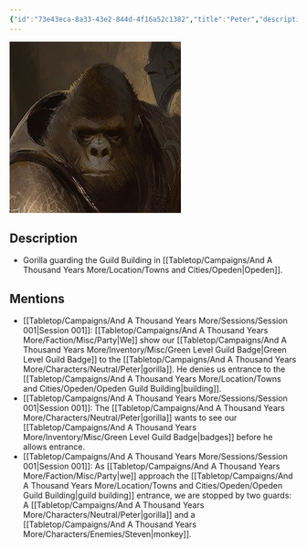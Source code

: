 ```yaml
---
{"id":"73e43eca-8a33-43e2-844d-4f16a52c1382","title":"Peter","description":"A Gorilla guarding Opeden's Guild Building.","isActivePartyMember":false,"isAlive":true,"publish":true,"date_created":"Sunday, January 15th 2023, 1:29:16 pm","date_modified":"Friday, April 19th 2024, 6:07:00 pm","cssclasses":["mado-heading"],"path":"Tabletop/Campaigns/And A Thousand Years More/Characters/Neutral/Peter.md","permalink":"/tabletop/campaigns/and-a-thousand-years-more/characters/neutral/peter/","PassFrontmatter":true}
---
```



![Media/IronClaw/Polaroid/Banner-Peter-polaroid.jpg|200](../../../../../Media/IronClaw/Polaroid/Banner-Peter-polaroid.jpg)

## Description

- Gorilla guarding the Guild Building in [[Tabletop/Campaigns/And A Thousand Years More/Location/Towns and Cities/Opeden\|Opeden]].

## Mentions

- [[Tabletop/Campaigns/And A Thousand Years More/Sessions/Session 001\|Session 001]]: [[Tabletop/Campaigns/And A Thousand Years More/Faction/Misc/Party\|We]] show our [[Tabletop/Campaigns/And A Thousand Years More/Inventory/Misc/Green Level Guild Badge\|Green Level Guild Badge]] to the [[Tabletop/Campaigns/And A Thousand Years More/Characters/Neutral/Peter\|gorilla]]. He denies us entrance to the [[Tabletop/Campaigns/And A Thousand Years More/Location/Towns and Cities/Opeden/Opeden Guild Building\|building]].
- [[Tabletop/Campaigns/And A Thousand Years More/Sessions/Session 001\|Session 001]]: The [[Tabletop/Campaigns/And A Thousand Years More/Characters/Neutral/Peter\|gorilla]] wants to see our [[Tabletop/Campaigns/And A Thousand Years More/Inventory/Misc/Green Level Guild Badge\|badges]] before he allows entrance.
- [[Tabletop/Campaigns/And A Thousand Years More/Sessions/Session 001\|Session 001]]: As [[Tabletop/Campaigns/And A Thousand Years More/Faction/Misc/Party\|we]] approach the [[Tabletop/Campaigns/And A Thousand Years More/Location/Towns and Cities/Opeden/Opeden Guild Building\|guild building]] entrance, we are stopped by two guards: A [[Tabletop/Campaigns/And A Thousand Years More/Characters/Neutral/Peter\|gorilla]] and a [[Tabletop/Campaigns/And A Thousand Years More/Characters/Enemies/Steven\|monkey]].

